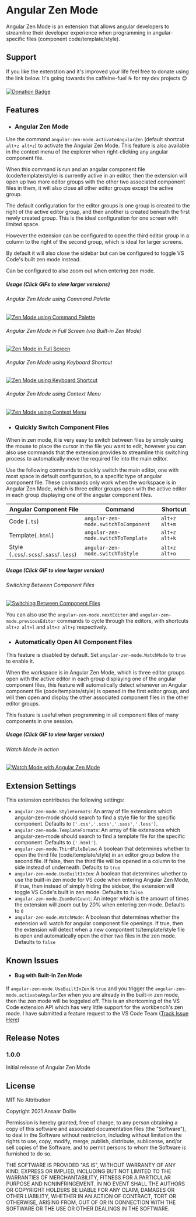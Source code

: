 # Angular Zen Mode

Angular Zen Mode is an extension that allows angular developers to streamline their developer experience when programming in angular-specific files (component code/template/style).

## Support

If you like the extenstion and it's improved your life feel free to donate using the link below. It's going towards the caffeine-fuel ☕ for my dev projects 😉

[![Donation Badge](https://img.shields.io/badge/Donate-PayPal-red "Donate via Paypal")](https://www.paypal.com/paypalme/ADollie)

## Features

- ### Angular Zen Mode

Use the command `angular-zen-mode.activateAngularZen` (default shortcut `alt+z alt+z`) to activate the Angular Zen Mode. This feature is also available in the context menu of the explorer when right-clicking any angular component file.

When this command is run and an angular component file (code/template/style) is currently active in an editor, then the extension will open up two more editor groups with the other two associated component files in them, it will also close all other editor groups except the active group.

The default configuration for the editor groups is one group is created to the right of the active editor group, and then another is created beneath the first newly created group. This is the ideal configuration for one screen with limited space.

However the extension can be configured to open the third editor group in a column to the right of the second group, which is ideal for larger screens.

By default it will also close the sidebar but can be configured to toggle VS Code's built zen mode instead.

Can be configured to also zoom out when entering zen mode.

##### Usage (Click GIFs to view larger versions)

###### Angular Zen Mode using Command Palette

[![Zen Mode using Command Palette](https://res.cloudinary.com/ansaardollie/image/upload/v1627339638/angular-zen-mode/screencap/CommandPalette.gif "Zen Mode using Command Palette")](https://res.cloudinary.com/ansaardollie/image/upload/v1627339638/angular-zen-mode/screencap/CommandPalette.gif)

###### Angular Zen Mode in Full Screen (via Built-in Zen Mode)

[![Zen Mode in Full Screen](https://res.cloudinary.com/ansaardollie/image/upload/v1627339626/angular-zen-mode/screencap/BuiltIn.gif "Zen Mode with Built-In Zen Mode")](https://res.cloudinary.com/ansaardollie/image/upload/v1627339626/angular-zen-mode/screencap/BuiltIn.gif)

###### Angular Zen Mode using Keyboard Shortcut

[![Zen Mode using Keyboard Shortcut](https://res.cloudinary.com/ansaardollie/image/upload/v1627339626/angular-zen-mode/screencap/KB.gif "Zen Mode using Keyboard Shortcut")](https://res.cloudinary.com/ansaardollie/image/upload/v1627339626/angular-zen-mode/screencap/KB.gif)

###### Angular Zen Mode using Context Menu

[![Zen Mode using Context Menu](https://res.cloudinary.com/ansaardollie/image/upload/v1627339630/angular-zen-mode/screencap/Context.gif "Zen Mode using Keyboard Shortcut")](https://res.cloudinary.com/ansaardollie/image/upload/v1627339630/angular-zen-mode/screencap/Context.gif)

- ### Quickly Switch Component Files

When in zen mode, it is very easy to switch between files by simply using the mouse to place the cursor in the file you want to edit, however you can also use commands that the extension provides to streamline this switching process to automatically move the required file into the main editor.

Use the following commands to quickly switch the main editor, one with most space in default configuration, to a specific type of angular component file. These commands only work when the workspace is in Angular Zen Mode, which is three editor groups open with the active editor in each group displaying one of the angular component files.

| Angular Component File                 | Command                              | Shortcut      |
| -------------------------------------- | ------------------------------------ | ------------- |
| Code (`.ts`)                           | `angular-zen-mode.switchToComponent` | `alt+z alt+m` |
| Template(`.html`)                      | `angular-zen-mode.switchToTemplate`  | `alt+z alt+k` |
| Style (`.css`/`.scss`/`.sass`/`.less`) | `angular-zen-mode.switchToStyle`     | `alt+z alt+o` |

##### Usage (Click GIF to view larger version)

###### Switching Between Component Files

[![Switching Between Component Files](https://res.cloudinary.com/ansaardollie/image/upload/v1627339636/angular-zen-mode/screencap/Switching.gif "Switching Between Component Files")](https://res.cloudinary.com/ansaardollie/image/upload/v1627339636/angular-zen-mode/screencap/Switching.gif)

You can also use the `angular-zen-mode.nextEditor` and `angular-zen-mode.previousEditor` commands to cycle through the editors, with shortcuts `alt+z alt+l` and `alt+z alt+p` respectively.

- ### Automatically Open All Component Files

This feature is disabled by default. Set `angular-zen-mode.WatchMode` to `true` to enable it.

When the workspace is in Angular Zen Mode, which is three editor groups open with the active editor in each group displaying one of the angular component files, this feature will automatically detect whenever an Angular component file (code/template/style) is opened in the first editor group, and will then open and display the other associated component files in the other editor groups.

This feature is useful when programming in all component files of many components in one session.

##### Usage (Click GIF to view larger version)

###### Watch Mode in action

[![Watch Mode with Angular Zen Mode](https://res.cloudinary.com/ansaardollie/image/upload/v1627339639/angular-zen-mode/screencap/Watch.gif "Watch Mode with Angular Zen Mode")](https://res.cloudinary.com/ansaardollie/image/upload/v1627339639/angular-zen-mode/screencap/Watch.gif)

## Extension Settings

This extension contributes the following settings:

- `angular-zen-mode.StyleFormats`: An array of file extensions which angular-zen-mode should search to find a style file for the specific component. Defaults to `['.css','.scss','.sass','.less']`.
- `angular-zen-mode.TemplateFormats`: An array of file extensions which angular-zen-mode should search to find a template file for the specific component. Defaults to `['.html']`.
- `angular-zen-mode.ThirdFileBelow`: A boolean that determines whether to open the third file (code/template/style) in an editor group below the second file. If false, then the third file will be opened in a column to the side instead of underneath. Defaults to `true`
- `angular-zen-mode.UseBuiltInZen`: A boolean that determines whether to use the built-in zen mode for VS code when entering Angular Zen Mode, if true, then instead of simply hiding the sidebar, the extension will toggle VS Code's built in zen mode. Defaults to `false`
- `angular-zen-mode.ZoomOutCount`: An integer which is the amount of times the extension will zoom out by 20% when entering zen mode. Defaults to `0`
- `angular-zen-mode.WatchMode`: A boolean that determines whether the extension will watch for angular component file openings. If true, then the extension will detect when a new compontent ts/template/style file is open and automatically open the other two files in the zen mode. Defaults to `false`

## Known Issues

- #### Bug with Built-In Zen Mode

If `angular-zen-mode.UseBuiltInZen` is `true` and you trigger the `angular-zen-mode.activateAngularZen` when you are already in the built-in zen mode, then the zen mode will be toggeled off. This is an shortcoming of the VS Code extension API which has very little support for the workbench's zen mode. I have submitted a feature request to the VS Code Team ([Track Issue Here](https://github.com/microsoft/vscode/issues/129408))

## Release Notes

### 1.0.0

Initial release of Angular Zen Mode

## License

MIT No Attribution

Copyright 2021 Ansaar Dollie

Permission is hereby granted, free of charge, to any person obtaining a copy of this software and associated documentation files (the "Software"), to deal in the Software without restriction, including without limitation the rights to use, copy, modify, merge, publish, distribute, sublicense, and/or sell copies of the Software, and to permit persons to whom the Software is furnished to do so.

THE SOFTWARE IS PROVIDED "AS IS", WITHOUT WARRANTY OF ANY KIND, EXPRESS OR IMPLIED, INCLUDING BUT NOT LIMITED TO THE WARRANTIES OF MERCHANTABILITY, FITNESS FOR A PARTICULAR PURPOSE AND NONINFRINGEMENT. IN NO EVENT SHALL THE AUTHORS OR COPYRIGHT HOLDERS BE LIABLE FOR ANY CLAIM, DAMAGES OR OTHER LIABILITY, WHETHER IN AN ACTION OF CONTRACT, TORT OR OTHERWISE, ARISING FROM, OUT OF OR IN CONNECTION WITH THE SOFTWARE OR THE USE OR OTHER DEALINGS IN THE SOFTWARE.
